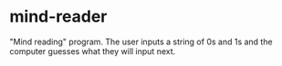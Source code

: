 mind-reader
===========

"Mind reading" program. The user inputs a string of 0s and 1s and the computer guesses what they will input next. 